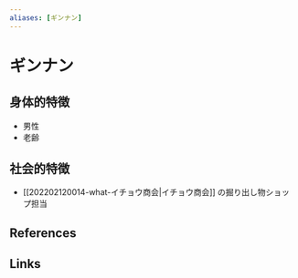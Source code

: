 ```yaml
---
aliases: [ギンナン]
---
```

# ギンナン

## 身体的特徴

- 男性
- 老齢

## 社会的特徴

- [[202202120014-what-イチョウ商会|イチョウ商会]] の掘り出し物ショップ担当

## References



## Links


